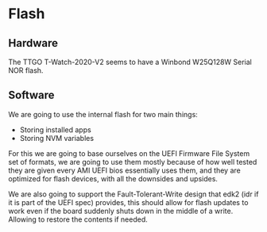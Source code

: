 # Flash 

## Hardware

The TTGO T-Watch-2020-V2 seems to have a Winbond W25Q128W Serial NOR flash.

## Software

We are going to use the internal flash for two main things:
- Storing installed apps
- Storing NVM variables

For this we are going to base ourselves on the UEFI Firmware File System 
set of formats, we are going to use them mostly because of how well tested
they are given every AMI UEFI bios essentially uses them, and they are 
optimized for flash devices, with all the downsides and upsides.

We are also going to support the Fault-Tolerant-Write design that edk2 (idr 
if it is part of the UEFI spec) provides, this should allow for flash updates
to work even if the board suddenly shuts down in the middle of a write. Allowing 
to restore the contents if needed.




